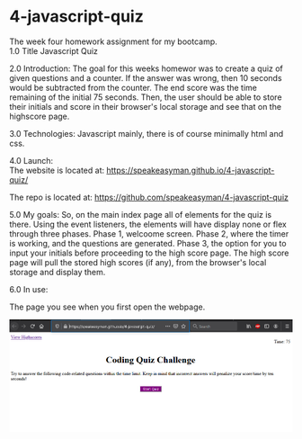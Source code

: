 # 4-javascript-quiz
The week four homework assignment for my bootcamp. <br>
1.0 Title
    Javascript Quiz

2.0 Introduction:
    The goal for this weeks homewor was to create a quiz of given questions and a counter. If the answer was wrong, then 10 seconds would be subtracted from the counter. The end score was the time remaining of the initial 75 seconds. Then, the user should be able to store their initials and score in their browser's local storage and see that on the highscore page.

3.0 Technologies:
    Javascript mainly, there is of course minimally html and css.

4.0 Launch: <br>
The website is located at: https://speakeasyman.github.io/4-javascript-quiz/

The repo is located at: https://github.com/speakeasyman/4-javascript-quiz

5.0 My goals:
    So, on the main index page all of elements for the quiz is there. Using the event listeners, the elements will have display none or flex through three phases. Phase 1, welcoome screen. Phase 2, where the timer is working, and the questions are generated. Phase 3, the option for you to input your initials before proceeding to the high score page. The high score page will pull the stored high scores (if any), from the browser's local storage and display them.

6.0 In use:<br>

The page you see when you first open the webpage. <br>

![Initial_Screen](./assets/screenshots/initial.PNG)



